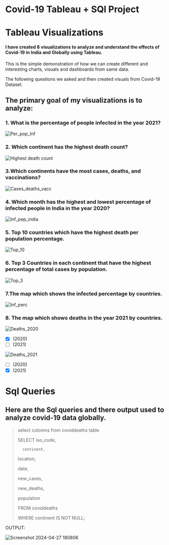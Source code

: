 # Covid-19 Tableau + SQl Project

# Tableau Visualizations

#### I have created 8 visualizations to analyze and understand the effects of Covid-19 in India and Globally using Tableau.

This is the simple demonstration of how we can create different and interesting charts, visuals and dashboards from same data.

The following questions we asked and then created visuals from Covid-19 Dataset.

## The primary goal of my visualizations is to analyze:
### 1. What is the percentage of people infected in the year 2021?

![Per_pop_Inf](https://github.com/jahnvi1017/tableau_project/assets/168184461/4294415a-bc03-4923-b2f5-7fd3023fb8ab)


### 2. Which continent has the highest death count?

![Highest death count](https://github.com/jahnvi1017/tableau_project/assets/168184461/0ae4b074-ccc9-4293-aaf1-7a87e0e0f26b)


### 3.Which continents have the most cases, deaths, and vaccinations?

![Cases_deaths_vacc](https://github.com/jahnvi1017/tableau_project/assets/168184461/fcce2936-8896-4472-b2af-016e9f6d8214)

### 4. Which month has the highest and lowest percentage of infected people in India in the year 2020?

![Inf_pep_india](https://github.com/jahnvi1017/tableau_project/assets/168184461/1298814d-7895-4aed-954d-0298c673d54f)


### 5. Top 10 countries which have the highest death per population percentage.

![Top_10](https://github.com/jahnvi1017/tableau_project/assets/168184461/d2afe3e8-ff13-4820-9319-50a77a7acfa9)


### 6. Top 3 Countries in each continent that have the highest percentage of total cases by population.

![Top_3](https://github.com/jahnvi1017/tableau_project/assets/168184461/6af0fa6e-c55f-45ed-a842-fd7e94e90150)


### 7.The map which shows the infected percentage by countries.

![Inf_perc](https://github.com/jahnvi1017/tableau_project/assets/168184461/e9823181-d6ca-43e0-ae24-907dacbc9926)


### 8. The map which shows deaths in the year 2021 by countries.
![Deaths_2020](https://github.com/jahnvi1017/tableau_project/assets/168184461/233e2a41-4d8a-4b05-93dd-e879ba7f4ca3)
- [x] (2020)
- [ ] (2021)

![Deaths_2021](https://github.com/jahnvi1017/tableau_project/assets/168184461/235e218b-f064-497c-ab35-f08a591627fb)

- [ ] (2020)
- [x] (2021)

# Sql Queries

## Here are the Sql queries and there output used to analyze covid-19 data globally.
> select colomns from coviddeaths table
>
> SELECT 
>	iso_code,
>
>       continent,
>	
>	location,
>
>	date,
>
>	new_cases,
>
>	new_deaths,
> 
>	population
>
> FROM coviddeaths
>
> WHERE continent IS NOT NULL;

OUTPUT:

![Screenshot 2024-04-27 180806](https://github.com/jahnvi1017/tableau_project/assets/168184461/eeb91b39-f2a4-41ac-85aa-526212e383fb)
